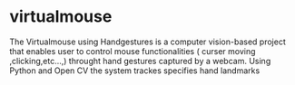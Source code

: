 # virtualmouse
The Virtualmouse  using Handgestures is a computer vision-based project that enables user to control mouse functionalities ( curser moving ,clicking,etc...,) throught hand gestures captured by a webcam. Using Python and Open CV  the system trackes specifies hand landmarks
